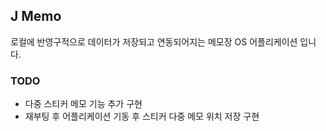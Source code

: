 ## J Memo

로컬에 반영구적으로 데이터가 저장되고 연동되어지는 메모장 OS 어플리케이션 입니다.

### TODO
- 다중 스티커 메모 기능 추가 구현
- 재부팅 후 어플리케이션 기동 후 스티커 다중 메모 위치 저장 구현



